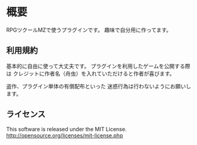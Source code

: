 # 概要
RPGツクールMZで使うプラグインです。
趣味で自分用に作ってます。

## 利用規約
基本的に自由に使って大丈夫です。
プラグインを利用したゲームを公開する際は
クレジットに作者名（舟虫）を入れていただけると作者が喜びます。

盗作、プラグイン単体の有償配布といった
迷惑行為は行わないようにお願いします。

## ライセンス
This software is released under the MIT License.
http://opensource.org/licenses/mit-license.php
